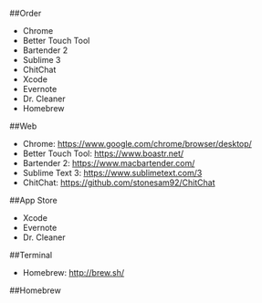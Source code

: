 ##Order
* Chrome
* Better Touch Tool
* Bartender 2
* Sublime 3
* ChitChat
* Xcode
* Evernote
* Dr. Cleaner
* Homebrew

##Web
* Chrome: https://www.google.com/chrome/browser/desktop/
* Better Touch Tool: https://www.boastr.net/
* Bartender 2: https://www.macbartender.com/
* Sublime Text 3: https://www.sublimetext.com/3
* ChitChat: https://github.com/stonesam92/ChitChat

##App Store
* Xcode
* Evernote
* Dr. Cleaner

##Terminal
* Homebrew:  http://brew.sh/

##Homebrew


